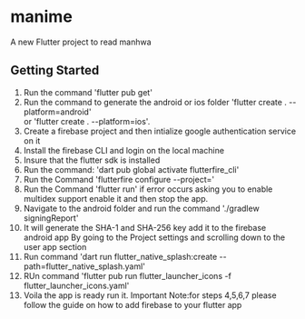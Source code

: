 # manime

A new Flutter project to read manhwa

## Getting Started

1. Run the command 'flutter pub get'
2. Run the command to generate the android or ios folder 'flutter create . --platform=android'  
   or 'flutter create . --platform=ios'.
3. Create a firebase project and then intialize google authentication service on it
4. Install the firebase CLI and login on the local machine
5. Insure that the flutter sdk is installed
6. Run the command: 'dart pub global activate flutterfire_cli'
7. Run the Command 'flutterfire configure --project=<Your Project Identifier>'
8. Run the Command 'flutter run' if error occurs asking you to enable multidex support enable
   it and then stop the app.
9. Navigate to the android folder and run the command './gradlew signingReport'
10. It will generate the SHA-1 and SHA-256 key add it to the firebase android app By going to
    the Project settings and scrolling down to the user app section
11. Run command 'dart run flutter_native_splash:create --path=flutter_native_splash.yaml'
12. RUn command 'flutter pub run flutter_launcher_icons -f flutter_launcher_icons.yaml'
13. Voila the app is ready run it.
    Important Note:for steps 4,5,6,7 please follow the guide on how to add firebase to your flutter app
